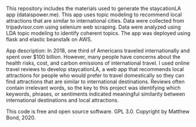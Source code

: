 This repository includes the materials used to generate the staycationLA app (dataispower.me). This app uses topic modeling to recommend local attractions that are similar to international cities. 
Data were collected from tripadvisor.com using selenium web scraping. 
Data were analyzed using LDA topic modeling to identify coherent topics. 
The app was deployed using flask and elastic beanstalk on AWS.


App description:
In 2018, one third of Americans traveled internationally and spent over $100 billion. However, many people have concerns about the health risks, cost, and carbon emissions of international travel.
I used online travel reviews to develop staycationLA, a web app that recommends local attractions for people who would prefer to travel domestically so they can find attractions that are similar to international destinations. 
Reviews often contain irrelevant words, so the key to this project was identifying which keywords, phrases, or sentiments indicated meaningful similarity between international destinations and local attractions.


This code is free and open source software. GPL 3.0.
Copyright by Matthew Bond, 2020.

